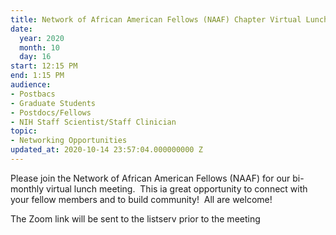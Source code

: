 ```yaml
---
title: Network of African American Fellows (NAAF) Chapter Virtual Lunch
date:
  year: 2020
  month: 10
  day: 16
start: 12:15 PM
end: 1:15 PM
audience:
- Postbacs
- Graduate Students
- Postdocs/Fellows
- NIH Staff Scientist/Staff Clinician
topic:
- Networking Opportunities
updated_at: 2020-10-14 23:57:04.000000000 Z
---
```

Please join the Network of African American Fellows (NAAF)
for our bi-monthly virtual lunch meeting.  This ia great opportunity to
connect with your fellow members and to build community!  All are
welcome!

The Zoom link will be sent to the listserv prior to the meeting
